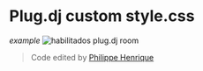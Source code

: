 # Plug.dj custom style.css

*example*
![habilitados plug.dj room](https://i.imgur.com/noM6tzV.gif)
> Code edited by [Philippe Henrique](https://fb.com/philippe.henriquee)
